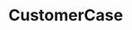 # CustomerCase   

<script src="https://unpkg.com/@stoplight/elements/web-components.min.js"></script>
<link rel="stylesheet" href="https://unpkg.com/@stoplight/elements/styles.min.css">

<elements-api
  apiDescriptionUrl="CustomerCase.yaml"
  layout="sidebar"
  router="hash"
  hideTryIt="false"
  hideSchemas="false"
  hideInternal="false"
/>